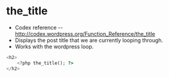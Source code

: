 # the_title
- Codex reference -- http://codex.wordpress.org/Function_Reference/the_title
- Displays the post title that we are currently looping through.
- Works with the wordpress loop.

```php
<h2>
    <?php the_title(); ?>
</h2>
```